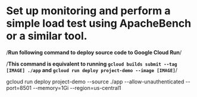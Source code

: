 # Set up monitoring and perform a simple load test using ApacheBench or a similar tool.

/**Run following command to deploy source code to Google Cloud Run**/

/**This command is equivalent to running `gcloud builds submit --tag [IMAGE] ./app` and `gcloud run deploy project-demo --image [IMAGE]`**/

gcloud run deploy project-demo --source ./app --allow-unauthenticated --port=8501 --memory=1Gi --region=us-central1